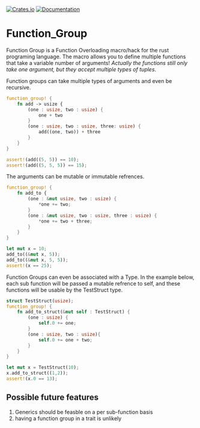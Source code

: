 [![Crates.io](https://img.shields.io/crates/v/function_group.svg)](https://crates.io/crates/function_group)
[![Documentation](https://docs.rs/function_group/badge.svg)](https://docs.rs/function_group)
# Function_Group

Function Group is a Function Overloading macro/hack for the rust programing language. The macro allows you to define multiple functions that take a variable number of arguments! *Actually the functions still only take one argument, but they accept multiple types of tuples*.

Function groups can take multiple types of arguments and even be recursive.
```rust
function_group! {
    fn add -> usize {
        (one : usize, two : usize) {
            one + two
        }
        (one : usize, two : usize, three: usize) {
            add((one, two)) + three
        }
    }
}

assert!(add((5, 5)) == 10);
assert!(add((5, 5, 5)) == 15);
```

The arguments can be mutable or immutable refrences.
```rust
function_group! {
    fn add_to {
        (one : &mut usize, two : usize) {
            *one += two;
        }
        (one : &mut usize, two : usize, three : usize) {
            *one += two + three;
        }
    }
}

let mut x = 10;
add_to((&mut x, 5));
add_to((&mut x, 5, 5));
assert!(x == 25);
```

Function Groups can even be associated with a Type. In the example below, each sub function will be passed a mutable refrence to self, and these functions will be usable by the TestStruct type.
```rust
struct TestStruct(usize);
function_group! {
    fn add_to_struct(&mut self : TestStruct) {
        (one : usize) {
            self.0 += one;
        }
        (one : usize, two : usize){
            self.0 += one + two; 
        }
    }
}

let mut x = TestStruct(10);
x.add_to_struct((1,2));
assert!(x.0 == 13);
```

## Possible future features
  1. Generics should be feasble on a per sub-function basis
  2. having a function group in a trait is unlikely

